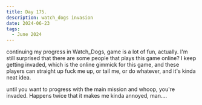 ```yaml
---
title: Day 175.
description: watch_dogs invasion
date: 2024-06-23
tags: 
  - June 2024
---
```


continuing my progress in Watch_Dogs, game is a lot of fun, actually. I'm still surprised that there are some people that plays this game online? I keep getting invaded, which is the online gimmick for this game, and these players can straight up fuck me up, or tail me, or do whatever, and it's kinda neat idea.

until you want to progress with the main mission and whoop, you're invaded. Happens twice that it makes me kinda annoyed, man....